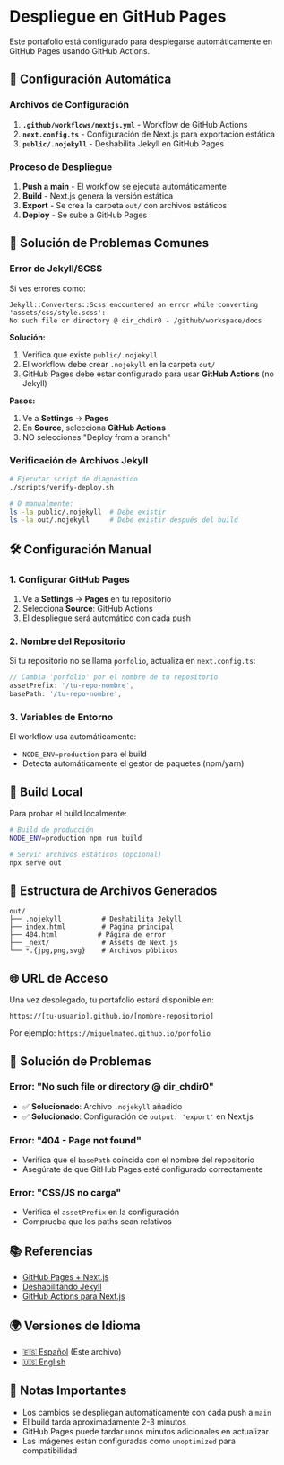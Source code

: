 # Despliegue en GitHub Pages

Este portafolio está configurado para desplegarse automáticamente en GitHub Pages usando GitHub Actions.

## 🚀 Configuración Automática

### Archivos de Configuración

1. **`.github/workflows/nextjs.yml`** - Workflow de GitHub Actions
2. **`next.config.ts`** - Configuración de Next.js para exportación estática
3. **`public/.nojekyll`** - Deshabilita Jekyll en GitHub Pages

### Proceso de Despliegue

1. **Push a main** - El workflow se ejecuta automáticamente
2. **Build** - Next.js genera la versión estática
3. **Export** - Se crea la carpeta `out/` con archivos estáticos
4. **Deploy** - Se sube a GitHub Pages

## 🐛 Solución de Problemas Comunes

### Error de Jekyll/SCSS

Si ves errores como:
```
Jekyll::Converters::Scss encountered an error while converting 'assets/css/style.scss':
No such file or directory @ dir_chdir0 - /github/workspace/docs
```

**Solución:**
1. Verifica que existe `public/.nojekyll`
2. El workflow debe crear `.nojekyll` en la carpeta `out/`
3. GitHub Pages debe estar configurado para usar **GitHub Actions** (no Jekyll)

**Pasos:**
1. Ve a **Settings** → **Pages**
2. En **Source**, selecciona **GitHub Actions**
3. NO selecciones "Deploy from a branch"

### Verificación de Archivos Jekyll

```bash
# Ejecutar script de diagnóstico
./scripts/verify-deploy.sh

# O manualmente:
ls -la public/.nojekyll  # Debe existir
ls -la out/.nojekyll     # Debe existir después del build
```

## 🛠️ Configuración Manual

### 1. Configurar GitHub Pages

1. Ve a **Settings** → **Pages** en tu repositorio
2. Selecciona **Source**: GitHub Actions
3. El despliegue será automático con cada push

### 2. Nombre del Repositorio

Si tu repositorio no se llama `porfolio`, actualiza en `next.config.ts`:

```typescript
// Cambia 'porfolio' por el nombre de tu repositorio
assetPrefix: '/tu-repo-nombre',
basePath: '/tu-repo-nombre',
```

### 3. Variables de Entorno

El workflow usa automáticamente:
- `NODE_ENV=production` para el build
- Detecta automáticamente el gestor de paquetes (npm/yarn)

## 🔧 Build Local

Para probar el build localmente:

```bash
# Build de producción
NODE_ENV=production npm run build

# Servir archivos estáticos (opcional)
npx serve out
```

## 📁 Estructura de Archivos Generados

```
out/
├── .nojekyll          # Deshabilita Jekyll
├── index.html         # Página principal
├── 404.html          # Página de error
├── _next/             # Assets de Next.js
└── *.{jpg,png,svg}    # Archivos públicos
```

## 🌐 URL de Acceso

Una vez desplegado, tu portafolio estará disponible en:
```
https://[tu-usuario].github.io/[nombre-repositorio]
```

Por ejemplo: `https://miguelmateo.github.io/porfolio`

## 🚨 Solución de Problemas

### Error: "No such file or directory @ dir_chdir0"
- ✅ **Solucionado**: Archivo `.nojekyll` añadido
- ✅ **Solucionado**: Configuración de `output: 'export'` en Next.js

### Error: "404 - Page not found"
- Verifica que el `basePath` coincida con el nombre del repositorio
- Asegúrate de que GitHub Pages esté configurado correctamente

### Error: "CSS/JS no carga"
- Verifica el `assetPrefix` en la configuración
- Comprueba que los paths sean relativos

## 📚 Referencias

- [GitHub Pages + Next.js](https://nextjs.org/docs/pages/building-your-application/deploying/static-exports#github-pages)
- [Deshabilitando Jekyll](https://docs.github.com/es/pages/getting-started-with-github-pages/about-github-pages#static-site-generators)
- [GitHub Actions para Next.js](https://github.com/actions/starter-workflows/blob/main/pages/nextjs.yml)

## 🌍 Versiones de Idioma

- [🇪🇸 Español](DEPLOYMENT.md) (Este archivo)
- [🇺🇸 English](DEPLOYMENT.en.md)

## 📝 Notas Importantes

- Los cambios se despliegan automáticamente con cada push a `main`
- El build tarda aproximadamente 2-3 minutos
- GitHub Pages puede tardar unos minutos adicionales en actualizar
- Las imágenes están configuradas como `unoptimized` para compatibilidad
